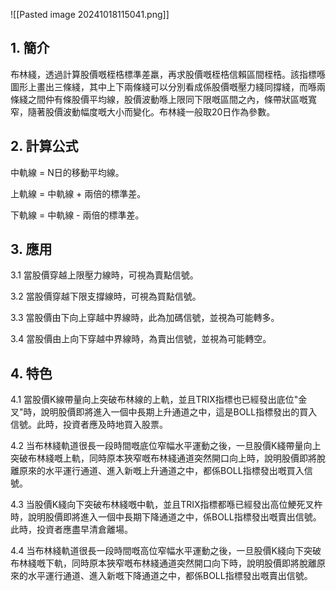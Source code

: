 
![[Pasted image 20241018115041.png]]

## 1. 簡介

布林綫，透過計算股價嘅桎梏標準差羸，再求股價嘅桎梏信賴區間桎梏。該指標喺圖形上畫出三條綫，其中上下兩條綫可以分別看成係股價嘅壓力綫同撐綫，而喺兩條綫之間仲有條股價平均線，股價波動喺上限同下限嘅區間之內，條帶狀區嘅寬窄，隨著股價波動幅度嘅大小而變化。布林綫一般取20日作為參數。

  

## 2. 計算公式  

中軌線 = N日的移動平均線。

上軌線 = 中軌線 + 兩倍的標準差。

下軌線 = 中軌線 - 兩倍的標準差。

  

## 3. 應用  

3.1 當股價穿越上限壓力線時，可視為賣點信號。

3.2 當股價穿越下限支撐線時，可視為買點信號。

3.3 當股價由下向上穿越中界線時，此為加碼信號，並視為可能轉多。

3.4 當股價由上向下穿越中界線時，為賣出信號，並視為可能轉空。 

  

## 4. 特色  

4.1 當股價K線帶量向上突破布林線的上軌，並且TRIX指標也已經發出底位"金叉"時，說明股價即將進入一個中長期上升通道之中，這是BOLL指標發出的買入信號。此時，投資者應及時地買入股票。

4.2 当布林綫軌道很長一段時間嘅底位窄幅水平運動之後，一旦股價K綫帶量向上突破布林綫嘅上軌，同時原本狹窄嘅布林綫通道突然開口向上時，說明股價即將脫離原來的水平運行通道、進入新嘅上升通道之中，都係BOLL指標發出嘅買入信號。

4.3 当股價K綫向下突破布林綫嘅中軌，並且TRIX指標都喺已經發出高位鯁死叉杵時，說明股價即將進入一個中長期下降通道之中，係BOLL指標發出嘅賣出信號。此時，投資者應盡早清倉離場。

4.4 当布林綫軌道很長一段時間嘅高位窄幅水平運動之後，一旦股價K綫向下突破布林綫嘅下軌，同時原本狹窄嘅布林綫通道突然開口向下時，說明股價即將脫離原來的水平運行通道、進入新嘅下降通道之中，都係BOLL指標發出嘅賣出信號。

